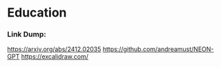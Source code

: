 # Education


### Link Dump:
https://arxiv.org/abs/2412.02035
https://github.com/andreamust/NEON-GPT
https://excalidraw.com/



